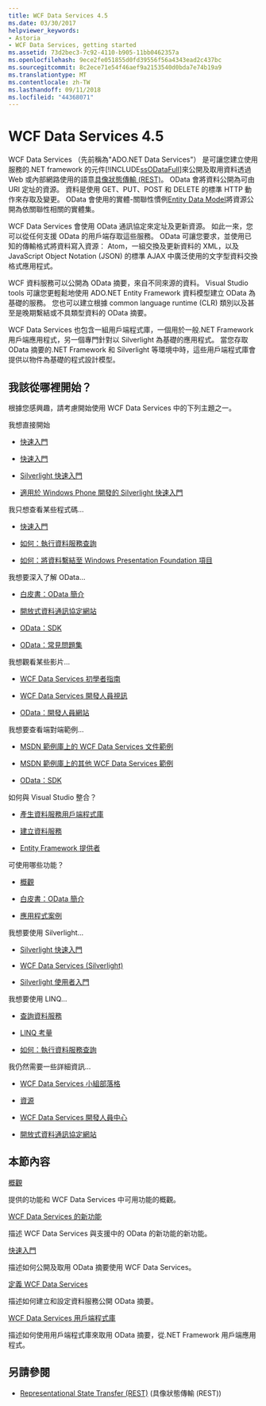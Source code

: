 ```yaml
---
title: WCF Data Services 4.5
ms.date: 03/30/2017
helpviewer_keywords:
- Astoria
- WCF Data Services, getting started
ms.assetid: 73d2bec3-7c92-4110-b905-11bb0462357a
ms.openlocfilehash: 9ece2fe051855d0fd39556f56a4343ead2c437bc
ms.sourcegitcommit: 8c2ece71e54f46aef9a2153540d0bda7e74b19a9
ms.translationtype: MT
ms.contentlocale: zh-TW
ms.lasthandoff: 09/11/2018
ms.locfileid: "44368071"
---
```

# <a name="wcf-data-services-45"></a>WCF Data Services 4.5

WCF Data Services （先前稱為"ADO.NET Data Services"） 是可讓您建立使用服務的.NET framework 的元件[!INCLUDE[ssODataFull](../../../../includes/ssodatafull-md.md)]來公開及取用資料透過 Web 或內部網路使用的語意[具像狀態傳輸 (REST)](https://go.microsoft.com/fwlink/?LinkId=113919)。 OData 會將資料公開為可由 URI 定址的資源。 資料是使用 GET、PUT、POST 和 DELETE 的標準 HTTP 動作來存取及變更。 OData 會使用的實體-關聯性慣例[Entity Data Model](../../../../docs/framework/data/adonet/entity-data-model.md)將資源公開為依關聯性相關的實體集。

WCF Data Services 會使用 OData 通訊協定來定址及更新資源。 如此一來，您可以從任何支援 OData 的用戶端存取這些服務。 OData 可讓您要求，並使用已知的傳輸格式將資料寫入資源： Atom，一組交換及更新資料的 XML，以及 JavaScript Object Notation (JSON) 的標準 AJAX 中廣泛使用的文字型資料交換格式應用程式。

WCF 資料服務可以公開為 OData 摘要，來自不同來源的資料。 Visual Studio tools 可讓您更輕鬆地使用 ADO.NET Entity Framework 資料模型建立 OData 為基礎的服務。 您也可以建立根據 common language runtime (CLR) 類別以及甚至是晚期繫結或不具類型資料的 OData 摘要。

WCF Data Services 也包含一組用戶端程式庫，一個用於一般.NET Framework 用戶端應用程式，另一個專門針對以 Silverlight 為基礎的應用程式。 當您存取 OData 摘要的.NET Framework 和 Silverlight 等環境中時，這些用戶端程式庫會提供以物件為基礎的程式設計模型。

## <a name="where-should-i-start"></a>我該從哪裡開始？

根據您感興趣，請考慮開始使用 WCF Data Services 中的下列主題之一。

我想直接開始

-   [快速入門](../../../../docs/framework/data/wcf/quickstart-wcf-data-services.md)

-   [快速入門](../../../../docs/framework/data/wcf/getting-started-with-wcf-data-services.md)

-   [Silverlight 快速入門](https://go.microsoft.com/fwlink/?LinkID=192782)

-   [適用於 Windows Phone 開發的 Silverlight 快速入門](https://go.microsoft.com/fwlink/?LinkID=214535)

我只想查看某些程式碼...

-   [快速入門](../../../../docs/framework/data/wcf/quickstart-wcf-data-services.md)

-   [如何：執行資料服務查詢](../../../../docs/framework/data/wcf/how-to-execute-data-service-queries-wcf-data-services.md)

-   [如何：將資料繫結至 Windows Presentation Foundation 項目](../../../../docs/framework/data/wcf/bind-data-to-wpf-elements-wcf-data-services.md)

我想要深入了解 OData...

 -   [白皮書：OData 簡介](https://go.microsoft.com/fwlink/?LinkId=220867)

-   [開放式資料通訊協定網站](https://go.microsoft.com/fwlink/?LinkID=184554)

-   [OData：SDK](https://go.microsoft.com/fwlink/?LinkID=185248)

-   [OData：常見問題集](https://go.microsoft.com/fwlink/?LinkId=185867)

我想觀看某些影片...

-   [WCF Data Services 初學者指南](https://go.microsoft.com/fwlink/?LinkId=220864)

-   [WCF Data Services 開發人員視訊](https://go.microsoft.com/fwlink/?LinkId=220861)

-   [OData：開發人員網站](https://go.microsoft.com/fwlink/?LinkId=185866)

我想要查看端對端範例...

-   [MSDN 範例庫上的 WCF Data Services 文件範例](https://go.microsoft.com/fwlink/?LinkID=220865)

-   [MSDN 範例庫上的其他 WCF Data Services 範例](https://go.microsoft.com/fwlink/?LinkId=220866)

-   [OData：SDK](https://go.microsoft.com/fwlink/?LinkID=185248)

如何與 Visual Studio 整合？

-   [產生資料服務用戶端程式庫](../../../../docs/framework/data/wcf/generating-the-data-service-client-library-wcf-data-services.md)

-   [建立資料服務](../../../../docs/framework/data/wcf/creating-the-data-service.md)

-   [Entity Framework 提供者](../../../../docs/framework/data/wcf/entity-framework-provider-wcf-data-services.md)

可使用哪些功能？

-   [概觀](../../../../docs/framework/data/wcf/wcf-data-services-overview.md)

-   [白皮書：OData 簡介](https://go.microsoft.com/fwlink/?LinkId=220867)

-   [應用程式案例](../../../../docs/framework/data/wcf/application-scenarios-wcf-data-services.md)

我想要使用 Silverlight...

-   [Silverlight 快速入門](https://go.microsoft.com/fwlink/?LinkID=192782)

-   [WCF Data Services (Silverlight)](https://go.microsoft.com/fwlink/?LinkID=143149)

-   [Silverlight 使用者入門](https://go.microsoft.com/fwlink/?LinkId=148366)

我想要使用 LINQ...

-   [查詢資料服務](../../../../docs/framework/data/wcf/querying-the-data-service-wcf-data-services.md)

-   [LINQ 考量](../../../../docs/framework/data/wcf/linq-considerations-wcf-data-services.md)

-   [如何：執行資料服務查詢](../../../../docs/framework/data/wcf/how-to-execute-data-service-queries-wcf-data-services.md)

我仍然需要一些詳細資訊...

-   [WCF Data Services 小組部落格](https://go.microsoft.com/fwlink/?LinkID=150511)

-   [資源](../../../../docs/framework/data/wcf/wcf-data-services-resources.md)

-   [WCF Data Services 開發人員中心](https://go.microsoft.com/fwlink/?LinkId=220868)

-   [開放式資料通訊協定網站](https://go.microsoft.com/fwlink/?LinkID=184554)

## <a name="in-this-section"></a>本節內容

 [概觀](../../../../docs/framework/data/wcf/wcf-data-services-overview.md)

 提供的功能和 WCF Data Services 中可用功能的概觀。

 [WCF Data Services 的新功能](https://msdn.microsoft.com/library/cf22cad5-b8d9-472b-8d7c-b863b64eaae8)

 描述 WCF Data Services 與支援中的 OData 的新功能的新功能。

 [快速入門](../../../../docs/framework/data/wcf/getting-started-with-wcf-data-services.md)

 描述如何公開及取用 OData 摘要使用 WCF Data Services。

 [定義 WCF Data Services](../../../../docs/framework/data/wcf/defining-wcf-data-services.md)

 描述如何建立和設定資料服務公開 OData 摘要。

 [WCF Data Services 用戶端程式庫](../../../../docs/framework/data/wcf/wcf-data-services-client-library.md)

 描述如何使用用戶端程式庫來取用 OData 摘要，從.NET Framework 用戶端應用程式。

## <a name="see-also"></a>另請參閱

- [Representational State Transfer (REST)](https://go.microsoft.com/fwlink/?LinkId=113919) (具像狀態傳輸 (REST))
